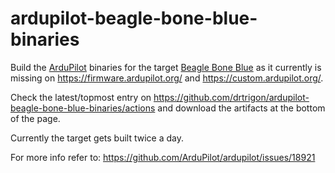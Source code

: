 # ardupilot-beagle-bone-blue-binaries

Build the [ArduPilot](https://github.com/ArduPilot/ardupilot) binaries for the target [Beagle Bone Blue](https://ardupilot.org/copter/docs/common-beagle-bone-blue.html) as it currently is missing on https://firmware.ardupilot.org/ and https://custom.ardupilot.org/.

Check the latest/topmost entry on https://github.com/drtrigon/ardupilot-beagle-bone-blue-binaries/actions and download the artifacts at the bottom of the page.

Currently the target gets built twice a day.

For more info refer to: https://github.com/ArduPilot/ardupilot/issues/18921
